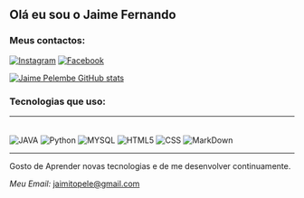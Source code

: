 ## Olá eu sou o Jaime Fernando 
### **Meus contactos:**

[![Instagram](https://img.shields.io/badge/Instagram-E4405F?style=for-the-badge&logo=instagram&logoColor=white)](https://www.instagram.com/jaimefernando2/)
[![Facebook](https://img.shields.io/badge/Facebook-1877F2?style=for-the-badge&logo=facebook&logoColor=white)](https://www.facebook.com/jaimefp.pelembe)


[![Jaime Pelembe GitHub stats](https://github-readme-stats.vercel.app/api?username=Jaimepelembe&show_icons=true&theme=dracula)]()

### **Tecnologias que uso:**
***
<div style="display:inline block"><br/>
<img align="center" alt="JAVA" src="https://img.shields.io/badge/Java-ED8B00?style=for-the-badge&logo=java&logoColor=white"  >
<img align="center" alt="Python" src="https://img.shields.io/badge/Python-14354C?style=for-the-badge&logo=python&logoColor=white" >
<img align="center" alt="MYSQL" src="https://img.shields.io/badge/MySQL-00000F?style=for-the-badge&logo=mysql&logoColor=white"> <img align= "center" alt="HTML5" src="https://img.shields.io/badge/HTML5-E34F26?style=for-the-badge&logo=html5&logoColor=white"> <img align="center" alt="CSS" src="https://img.shields.io/badge/CSS3-1572B6?style=for-the-badge&logo=css3&logoColor=white"> <img align="center" alt="MarkDown" src="https://img.shields.io/badge/Markdown-000000?style=for-the-badge&logo=markdown&logoColor=white">
<div>


***
Gosto de Aprender novas tecnologias e de me desenvolver continuamente.

_Meu Email:_ jaimitopele@gmail.com



